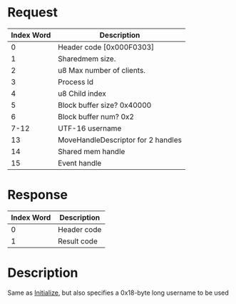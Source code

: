 # Request

| Index Word | Description                        |
|------------|------------------------------------|
| 0          | Header code \[0x000F0303\]         |
| 1          | Sharedmem size.                    |
| 2          | u8 Max number of clients.          |
| 3          | Process Id                         |
| 4          | u8 Child index                     |
| 5          | Block buffer size? 0x40000         |
| 6          | Block buffer num? 0x2              |
| 7-12       | UTF-16 username                    |
| 13         | MoveHandleDescriptor for 2 handles |
| 14         | Shared mem handle                  |
| 15         | Event handle                       |

# Response

| Index Word | Description |
|------------|-------------|
| 0          | Header code |
| 1          | Result code |

# Description

Same as [Initialize](DLPSRVR:Initialize "wikilink"), but also specifies
a 0x18-byte long username to be used